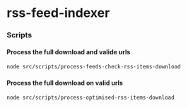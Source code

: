 # rss-feed-indexer

### Scripts

#### Process the full download and valide urls

```sh
node src/scripts/process-feeds-check-rss-items-download
```

#### Process the full download on valid urls

```sh
node src/scripts/process-optimised-rss-items-download
```